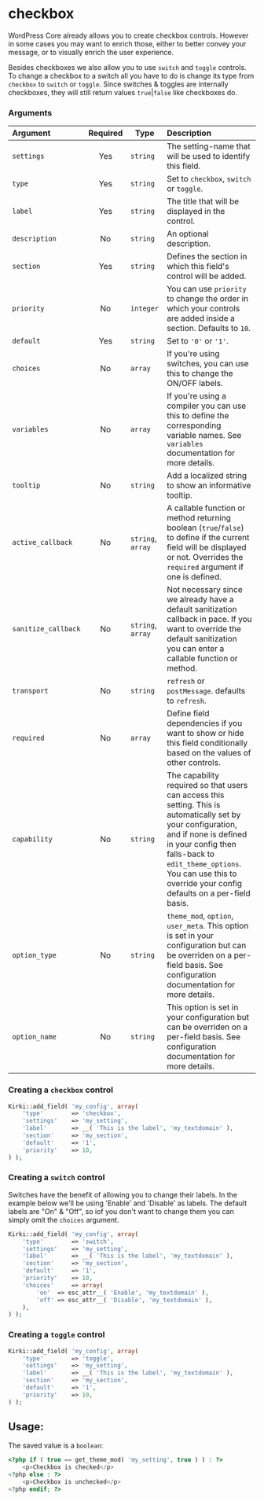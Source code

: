 # checkbox

WordPress Core already allows you to create checkbox controls.
However in some cases you may want to enrich those, either to better convey your message, or to visually enrich the user experience.

Besides checkboxes we also allow you to use `switch` and `toggle` controls. To change a checkbox to a switch all you have to do is change its type from `checkbox` to `switch` or `toggle`. Since switches & toggles are internally checkboxes, they will still return values `true`|`false` like checkboxes do.

### Arguments

Argument            | Required | Type              | Description
:------------------ |  :-----: | ----------------- | :----------
`settings`          | Yes      | `string`          | The setting-name that will be used to identify this field.
`type`              | Yes      | `string`          | Set to `checkbox`, `switch` or `toggle`.
`label`             | Yes      | `string`          | The title that will be displayed in the control.
`description`       | No       | `string`          | An optional description.
`section`           | Yes      | `string`          | Defines the section in which this field's control will be added.
`priority`          | No       | `integer`         | You can use `priority` to change the order in which your controls are added inside a section. Defaults to `10`.
`default`           | Yes      | `string`          | Set to `'0'` or `'1'`.
`choices`           | No       | `array`           | If you're using switches, you can use this to change the ON/OFF labels.
`variables`         | No       | `array`           | If you're using a compiler you can use this to define the corresponding variable names. See `variables` documentation for more details.
`tooltip`           | No       | `string`          | Add a localized string to show an informative tooltip.
`active_callback`   | No       | `string`, `array` | A callable function or method returning boolean (`true`/`false`) to define if the current field will be displayed or not. Overrides the `required` argument if one is defined.
`sanitize_callback` | No       | `string`, `array` | Not necessary since we already have a default sanitization callback in pace. If you want to override the default sanitization you can enter a callable function or method.
`transport`         | No       | `string`          | `refresh` or `postMessage`. defaults to `refresh`.
`required`          | No       | `array`           | Define field dependencies if you want to show or hide this field conditionally based on the values of other controls.
`capability`        | No       | `string`          | The capability required so that users can access this setting. This is automatically set by your configuration, and if none is defined in your config then falls-back to `edit_theme_options`. You can use this to override your config defaults on a per-field basis.
`option_type`       | No       | `string`          | `theme_mod`, `option`, `user_meta`. This option is set in your configuration but can be overriden on a per-field basis. See configuration documentation for more details.
`option_name`       | No       | `string`          | This option is set in your configuration but can be overriden on a per-field basis. See configuration documentation for more details.

### Creating a `checkbox` control

```php
Kirki::add_field( 'my_config', array(
    'type'        => 'checkbox',
    'settings'    => 'my_setting',
    'label'       => __( 'This is the label', 'my_textdomain' ),
    'section'     => 'my_section',
    'default'     => '1',
    'priority'    => 10,
) );
```

### Creating a `switch` control

Switches have the benefit of allowing you to change their labels.
In the example below we'll be using 'Enable' and 'Disable' as labels.
The default labels are "On" & "Off", so iof you don't want to change them you can simply omit the `choices` argument.

```php
Kirki::add_field( 'my_config', array(
    'type'        => 'switch',
    'settings'    => 'my_setting',
    'label'       => __( 'This is the label', 'my_textdomain' ),
    'section'     => 'my_section',
    'default'     => '1',
    'priority'    => 10,
    'choices'     => array(
        'on'  => esc_attr__( 'Enable', 'my_textdomain' ),
        'off' => esc_attr__( 'Disable', 'my_textdomain' ),
    ),
) );
```

### Creating a `toggle` control

```php
Kirki::add_field( 'my_config', array(
    'type'        => 'toggle',
    'settings'    => 'my_setting',
    'label'       => __( 'This is the label', 'my_textdomain' ),
    'section'     => 'my_section',
    'default'     => '1',
    'priority'    => 10,
) );
```

## Usage:

The saved value is a `boolean`:

```php
<?php if ( true == get_theme_mod( 'my_setting', true ) ) : ?>
    <p>Checkbox is checked</p>
<?php else : ?>
    <p>Checkbox is unchecked</p>
<?php endif; ?>
```
